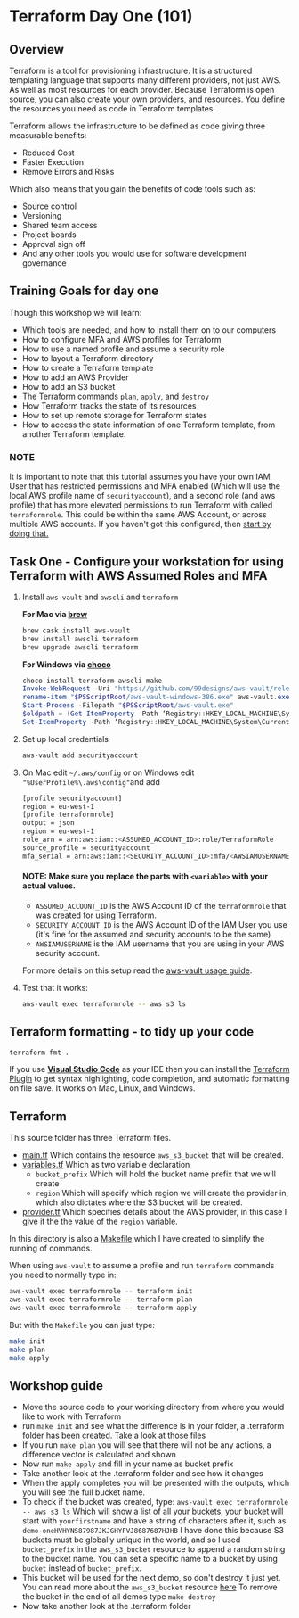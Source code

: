 # Terraform Day One (101)

## Overview
Terraform is a tool for provisioning infrastructure. It is a structured templating language that supports many different providers, not just AWS. As well as most resources for each provider. Because Terraform is open source, you can also create your own providers, and resources.
You define the resources you need as code in Terraform templates.

Terraform allows the infrastructure to be defined as code giving three measurable benefits:
*  Reduced Cost
*  Faster Execution
*  Remove Errors and Risks

Which also means that you gain the benefits of code tools such as:
*  Source control
*  Versioning
*  Shared team access
*  Project boards
*  Approval sign off
*  And any other tools you would use for software development governance

## Training Goals for day one
Though this workshop we will learn:
*  Which tools are needed, and how to install them on to our computers
*  How to configure MFA and AWS profiles for Terraform
*  How to use a named profile and assume a security role
*  How to layout a Terraform directory
*  How to create a Terraform template
*  How to add an AWS Provider
*  How to add an S3 bucket
*  The Terraform commands `plan`, `apply`, and `destroy`
*  How Terraform tracks the state of its resources
*  How to set up remote storage for Terraform states
*  How to access the state information of one Terraform template, from another Terraform template.


### NOTE
It is important to note that this tutorial assumes you have your own IAM User that has 
restricted permissions and MFA enabled (Which will use the local AWS profile name of `securityaccount`),
and a second role (and aws profile) that has more elevated permissions to run Terraform with called `terraformrole`. 
This could be within the same AWS Account, or across multiple AWS accounts.
If you haven't got this configured, then [start by doing that.](https://docs.aws.amazon.com/IAM/latest/UserGuide/tutorial_cross-account-with-roles.html)

## Task One - Configure your workstation for using Terraform with AWS Assumed Roles and MFA
1.  Install `aws-vault` and `awscli` and `terraform`

    **For Mac via [brew](https://brew.sh/)**
    ```bash
    brew cask install aws-vault
    brew install awscli terraform
    brew upgrade awscli terraform
    ```
    **For Windows via [choco](https://chocolatey.org/docs/installation)**
    ```powershell
    choco install terraform awscli make
    Invoke-WebRequest -Uri "https://github.com/99designs/aws-vault/releases/download/v4.2.1/aws-vault-windows-386.exe" -OutFile "$PSScriptRoot/aws-vault-windows-386.exe"
    rename-item "$PSScriptRoot/aws-vault-windows-386.exe" aws-vault.exe
    Start-Process -Filepath "$PSScriptRoot/aws-vault.exe"
    $oldpath = (Get-ItemProperty -Path ‘Registry::HKEY_LOCAL_MACHINE\System\CurrentControlSet\Control\Session Manager\Environment’ -Name PATH).path
    Set-ItemProperty -Path ‘Registry::HKEY_LOCAL_MACHINE\System\CurrentControlSet\Control\Session Manager\Environment’ -Name PATH -Value "$PSScriptRoot/aws-vault.exe"
    ``` 

2.  Set up local credentials
    ```bash
    aws-vault add securityaccount
    ```


3.  On Mac edit `~/.aws/config` or on Windows edit `"%UserProfile%\.aws\config"`and add

    ```bash
    [profile securityaccount]
    region = eu-west-1
    [profile terraformrole]
    output = json
    region = eu-west-1
    role_arn = arn:aws:iam::<ASSUMED_ACCOUNT_ID>:role/TerraformRole
    source_profile = securityaccount
    mfa_serial = arn:aws:iam::<SECURITY_ACCOUNT_ID>:mfa/<AWSIAMUSERNAME>
    ```
    #### NOTE: Make sure you replace the parts with `<variable>` with your actual values.
    *  `ASSUMED_ACCOUNT_ID` is the AWS Account ID of the `terraformrole` that was created for using Terraform.
    *  `SECURITY_ACCOUNT_ID` is the AWS Account ID of the IAM User you use (it's fine for the assumed and security accounts to be the same)
    *  `AWSIAMUSERNAME` is the IAM username that you are using in your AWS security account.
    
    For more details on this setup read the [aws-vault usage guide](https://github.com/99designs/aws-vault/blob/master/USAGE.md).

4.  Test that it works:
    ```bash
    aws-vault exec terraformrole -- aws s3 ls
    ```

## Terraform formatting - to tidy up your code
```bash
terraform fmt .
```
If you use **[Visual Studio Code](https://code.visualstudio.com/download)** as your IDE then you can install the [Terraform Plugin](https://marketplace.visualstudio.com/items?itemName=mauve.terraform) to get syntax highlighting, code completion, and automatic formatting on file save. It works on Mac, Linux, and Windows.


## Terraform

This source folder has three Terraform files. 
*  [main.tf](./main.tf) 
   Which contains the resource `aws_s3_bucket` that will be created.
*  [variables.tf](./variables.tf)
   Which as two variable declaration
   -  `bucket_prefix` Which will hold the bucket name prefix that we will create
   -  `region` Which will specify which region we will create the provider in, which also dictates where the S3 bucket will be created.
*  [provider.tf](./provider.tf)
   Which specifies details about the AWS provider, in this case I give it the the value of the `region` variable.

In this directory is also a [Makefile](./Makefile) which I have created to simplify the running of commands.

When using `aws-vault` to assume a profile and run `terraform` commands you need to normally type in:
```bash
aws-vault exec terraformrole -- terraform init
aws-vault exec terraformrole -- terraform plan
aws-vault exec terraformrole -- terraform apply
```
But with the `Makefile` you can just type:
```bash
make init
make plan
make apply
```

## Workshop guide
*  Move the source code to your working directory from where you would like to work with Terraform
*  run `make init` and see what the difference is in your folder, a .terraform folder has been created. Take a look at those files
*  If you run `make plan` you will see that there will not be any actions, a difference vector is calculated and shown
*  Now run `make apply` and fill in your name as bucket prefix
*  Take another look at the .terraform folder and see how it changes
*  When the apply completes you will be presented with the outputs, which you will see the full bucket name. 
*  To check if the bucket was created, type:
   `aws-vault exec terraformrole -- aws s3 ls`
   Which will show a list of all your buckets, your bucket will start with `yourfirstname` and have a string of characters after it, such as `demo-oneHVHYNS87987JKJGHYFVJ8687687HJHB`
   I have done this because S3 buckets must be globally unique in the world, and so I used `bucket_prefix` in the `aws_s3_bucket` resource to append a random string to the bucket name. You can set a specific name to a bucket by using `bucket` instead of `bucket_prefix`.
*  This bucket will be used for the next demo, so don't destroy it just yet.
You can read more about the `aws_s3_bucket` resource [here](https://www.terraform.io/docs/providers/aws/r/s3_bucket.html)
To remove the bucket in the end of all demos type `make destroy`
* Now take another look at the .terraform folder


